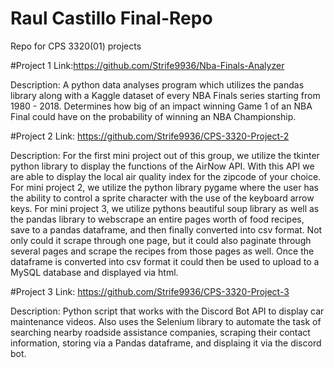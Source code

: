 # Raul Castillo Final-Repo
Repo for CPS 3320(01) projects

#Project 1
Link:https://github.com/Strife9936/Nba-Finals-Analyzer

Description: A python data analyses program which utilizes the pandas library along with a Kaggle dataset of every NBA Finals series starting from 1980 - 2018. Determines how big of an impact winning Game 1 of an NBA Final could have on the probability of winning an NBA Championship.

#Project 2
Link: https://github.com/Strife9936/CPS-3320-Project-2

Description: For the first mini project out of this group, we utilize the tkinter python library to display the functions of the AirNow API. With this API we are able to display the local air quality index for the zipcode of your choice. For mini project 2, we utilize the python library pygame where the user has the ability to control a sprite character with the use of the keyboard arrow keys. For mini project 3, we utilize pythons beautiful soup library as well as the pandas library to webscrape an entire pages worth of food recipes, save to a pandas dataframe, and then finally converted into csv format. Not only could it scrape through one page, but it could also paginate through several pages and scrape the recipes from those pages as well. Once the dataframe is converted into csv format it could then be used to upload to a MySQL database and displayed via html.

#Project 3 
Link: https://github.com/Strife9936/CPS-3320-Project-3

Description: Python script that works with the Discord Bot API to display car maintenance videos. Also uses the Selenium library to automate the task of searching nearby roadside assistance companies, scraping their contact information, storing via a Pandas dataframe, and displaing it via the discord bot.
